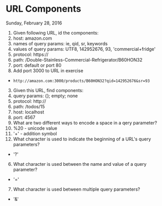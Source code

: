 # URL Components
Sunday, February 28, 2016

1. Given following URL, id the components:
  1. host: amazon.com
  2. names of query params: ie, qid, sr, keywords
  3. values of query params: UTF8, 142952676, 93, 'commercial+fridge'
  4. protocol: https://
  5. path: /Double-Stainless-Commercial-Refrigerator/B60HON32
  6. port: default or port 80
2. Add port 3000 to URL in exercise
  - `http://amazon.com:3000/products/B60HON32?qid=142952676&sr=93`
3. Given this URL, find components:
  1. query params: {}; empty; none
  2. protocol: http://
  3. path: /todos/15
  4. host: localhost
  5. port: 4567
4. What are two different ways to encode a space in a qery parameter?
  1. %20 - unicode value
  2. '+' - addition symbol
5. What character is used to indicate the beginning of a URL's query parameters?
  - '?'
6. What character is used between the name and value of a query parameter?
  - '='
7. What character is used between multiple query parameters?
  - '&'
